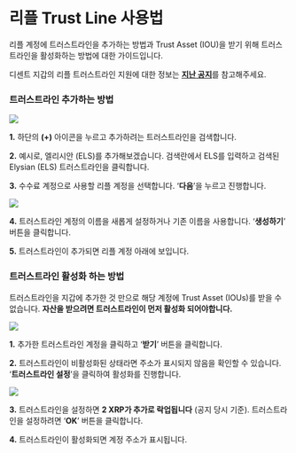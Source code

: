 # 리플 Trust Line 사용법

리플 계정에 트러스트라인을 추가하는 방법과 Trust Asset (IOU)을 받기 위해 트러스트라인을 활성화하는 방법에 대한 가이드입니다.

디센트 지갑의 리플 트러스트라인 지원에 대한 정보는 [**지난 공지**](https://medium.com/dcentwallet/%EB%94%94%EC%84%BC%ED%8A%B8-%EC%A7%80%EA%B0%91%EC%97%90%EC%84%9C-%EB%A6%AC%ED%94%8C-xrpl-%EC%9D%98-trust-line%EC%9D%84-%EC%A7%80%EC%9B%90%ED%95%A9%EB%8B%88%EB%8B%A4-478b55dc0c84)를 참고해주세요.

### **트러스트라인 추가하는 방법**

![](https://cdn-images-1.medium.com/max/800/1\*lY5Y27i2brdg7bwA4sLzyA.png)

**1.** 하단의 **(+)** 아이콘을 누르고 추가하려는 트러스트라인을 검색합니다.

**2.** 예시로, 엘리시안 (ELS)를 추가해보겠습니다. 검색란에서 ELS를 입력하고 검색된 Elysian (ELS) 트러스트라인을 클릭합니다.

**3.** 수수료 계정으로 사용할 리플 계정을 선택합니다. ‘**다음**’을 누르고 진행합니다.

![](https://cdn-images-1.medium.com/max/800/1\*W\_1Zo76BdeRI8DjhPlz-xA.png)

**4.** 트러스트라인 계정의 이름을 새롭게 설정하거나 기존 이름을 사용합니다. ‘**생성하기**’ 버튼을 클릭합니다.

**5.** 트러스트라인이 추가되면 리플 계정 아래에 보입니다.

### **트러스트라인 활성화 하는 방법**

트러스트라인을 지갑에 추가한 것 만으로 해당 계정에 Trust Asset (IOUs)를 받을 수 없습니다. **자산을 받으려면 트러스트라인이 먼저 활성화 되어야합니다.**

![](https://cdn-images-1.medium.com/max/800/1\*\_WRbrEvVrLNwPAaiCD5rmA.png)

**1.** 추가한 트러스트라인 계정을 클릭하고 ‘**받기**’ 버튼을 클릭합니다.

**2.** 트러스트라인이 비활성화된 상태라면 주소가 표시되지 않음을 확인할 수 있습니다. ‘**트러스트라인 설정**’을 클릭하여 활성화를 진행합니다.

![](https://cdn-images-1.medium.com/max/800/1\*zi-7SttqbjOf6c3Vxk-Xmw.png)

**3.** 트러스트라인을 설정하면 **2 XRP가 추가로 락업됩니다** (공지 당시 기준). 트러스트라인을 설정하려면 ‘**OK**’ 버튼을 클릭합니다.

**4.** 트러스트라인이 활성화되면 계정 주소가 표시됩니다.
